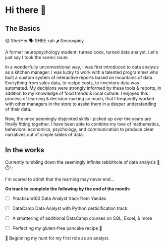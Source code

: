 # Hi there 👋 #

## The Basics

😄 She/Her 🗣️ SHEE-rah 🌶️ Neurospicy 

A former neuropsychology student, turned cook, turned data analyst. Let's just say I took the scenic route.

In a wonderfully unconventional way, I was first introduced to data analysis as a kitchen manager. 
I was lucky to work with a talented programmer who built a custom system of interactive reports based on mountains of data. 
Everything from sales data, to recipe costs, to inventory data was automated. 
My decisions were strongly informed by these tools & reports, in addition to my knowledge of food trends & local culture.
I enjoyed this process of learning & decision-making so much, that I 
frequently worked with other managers in the store to assist them in a deeper understanding of their data.

Now, the once seemingly disjointed skills I picked up over the years are finally fitting together. 
I have been able to combine my love of mathematics, behavioral economics, 
psychology, and communication to produce clear narratives out of simple tables of data.

## In the works

Currently tumbling down the seemingly infinite rabbithole of data analysis :rabbit::stopwatch::sparkles:

I'm scared to admit that the learning may never end...

**On track to complete the following by the end of the month:**
  - [ ] Practicum100 Data Analyst track from Yandex
  - [ ] DataCamp Data Analyst with Python certicification track
  - [ ] A smattering of additional DataCamp courses on SQL, Excel, & more
  - [ ] Perfecting my gluten-free pancake recipe :pancakes:


🔎  Beginning my hunt for my first role as an analyst.
